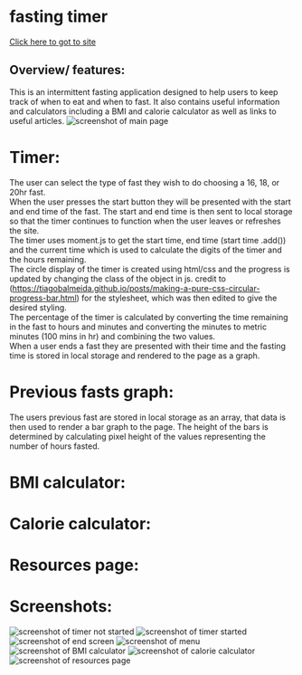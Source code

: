 # fasting timer
[Click here to got to site](https://nick75mowbray.github.io/project1/)
## Overview/ features:
This is an intermittent fasting application designed to help users to keep track of when to eat and when to fast. It also contains useful information and calculators including a BMI and calorie calculator as well as links to useful articles.
![screenshot of main page](./screenshots/desktop.jpg)
# Timer:
The user can select the type of fast they wish to do choosing a 16, 18, or 20hr fast.\
When the user presses the start button they will be presented with the start and end time of the fast. The start and end time is then sent to local storage so that the timer continues to function when the user leaves or refreshes the site.\
The timer uses moment.js to get the start time, end time (start time .add()) and the current time which is used to calculate the digits of the timer and the hours remaining.\
The circle display of the timer is created using html/css and the progress is updated by changing the class of the object in js. credit to (https://tiagobalmeida.github.io/posts/making-a-pure-css-circular-progress-bar.html) for the stylesheet, which was then edited to give the desired styling.\
The percentage of the timer is calculated by converting the time remaining in the fast to hours and minutes and converting the minutes to metric minutes (100 mins in hr) and combining the two values.\
When a user ends a fast they are presented with their time and the fasting time is stored in local storage and rendered to the page as a graph.
# Previous fasts graph:
The users previous fast are stored in local storage as an array, that data is then used to render a bar graph to the page. The height of the bars is determined by calculating pixel height of the values representing the number of hours fasted.
# BMI calculator:
# Calorie calculator:
# Resources page:
# Screenshots:
![screenshot of timer not started](./screenshots/timer-not-started.jpg)
![screenshot of timer started](./screenshots/timer-started.jpg)
![screenshot of end screen](./screenshots/end-screen.jpg)
![screenshot of menu](./screenshots/menu.jpg)
![screenshot of BMI calculator](./screenshots/bmi.jpg)
![screenshot of calorie calculator](./screenshots/calorie.jpg)
![screenshot of resources page](./screenshots/resources.jpg)
